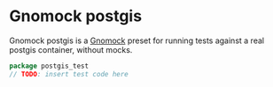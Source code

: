 # Gnomock postgis

Gnomock postgis is a [Gnomock](https://github.com/orlangure/gnomock) preset for
running tests against a real postgis container, without mocks.

```go
package postgis_test
// TODO: insert test code here
```
